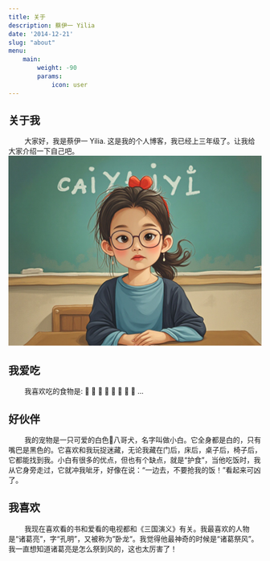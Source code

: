 ```yaml
---
title: 关于
description: 蔡伊一 Yilia
date: '2014-12-21'
slug: "about"
menu:
    main: 
        weight: -90
        params:
            icon: user
---
```


## 关于我

&emsp;&emsp; 大家好，我是蔡伊一 Yilia. 这是我的个人博客，我已经上三年级了。让我给大家介绍一下自己吧。
![img](yiyi_kat.jpg)

## 我爱吃

&emsp;&emsp; 我喜欢吃的食物是: 🍜 🍱 🍣 🍔 🍟 🍕 🍲 🍗 ...

## 好伙伴

&emsp;&emsp; 我的宠物是一只可爱的白色🐶八哥犬，名字叫做小白。它全身都是白的，只有嘴巴是黑色的。它喜欢和我玩捉迷藏，无论我藏在门后，床后，桌子后，椅子后，它都能找到我。小白有很多的优点，但也有个缺点，就是“护食”，当他吃饭时，我从它身旁走过，它就冲我呲牙，好像在说：“一边去，不要抢我的饭！”看起来可凶了。

## 我喜欢

&emsp;&emsp; 我现在喜欢看的书和爱看的电视都和《三国演义》有关。我最喜欢的人物是“诸葛亮”，字“孔明”，又被称为”卧龙“。我觉得他最神奇的时候是“诸葛祭风”。我一直想知道诸葛亮是怎么祭到风的，这也太厉害了！

